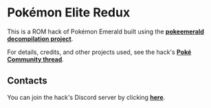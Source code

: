 # Pokémon Elite Redux

This is a ROM hack of Pokémon Emerald built using the [**pokeemerald decompilation project**](https://github.com/pret/pokeemerald).

For details, credits, and other projects used, see the hack's [**Poké Community thread**](#).

## Contacts

You can join the hack's Discord server by clicking [**here**](http://discord.elite.redux.com).
